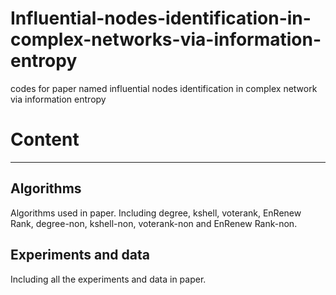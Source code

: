 # Influential-nodes-identification-in-complex-networks-via-information-entropy
codes for paper named influential nodes identification in complex network via information entropy
# Content #

----------
## Algorithms ##

Algorithms used in paper. Including degree, kshell, voterank, EnRenew Rank, degree-non, kshell-non, voterank-non and EnRenew Rank-non.


## Experiments and data ##

Including all the experiments and data in paper.
